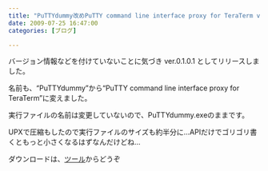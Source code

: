 ```yaml
---
title: "PuTTYdummy改めPuTTY command line interface proxy for TeraTerm ver.0.1.0.1 をリリースしました"
date: 2009-07-25 16:47:00
categories: [ブログ]

---
```


バージョン情報などを付けていないことに気づき ver.0.1.0.1 としてリリースしました。

名前も、“PuTTYdummy”から“PuTTY command line interface proxy for TeraTerm”に変えました。

実行ファイルの名前は変更していないので、PuTTYdummy.exeのままです。

UPXで圧縮もしたので実行ファイルのサイズも約半分に...APIだけでゴリゴリ書くともっと小さくなるはずなんだけどね...

ダウンロードは、[ツール][1]からどうぞ

 [1]: /blog/categories/%E3%83%84%E3%83%BC%E3%83%AB
